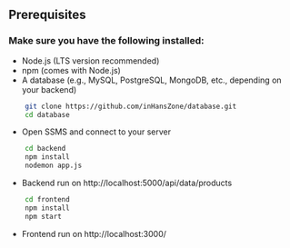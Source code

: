 ## Prerequisites
### Make sure you have the following installed:
* Node.js (LTS version recommended)
* npm (comes with Node.js)
* A database (e.g., MySQL, PostgreSQL, MongoDB, etc., depending on your backend)


```bash
    git clone https://github.com/inHansZone/database.git
    cd database
```
* Open SSMS and connect to your server
  
```bash
    cd backend
    npm install
    nodemon app.js
```
* Backend run on http://localhost:5000/api/data/products
```bash
    cd frontend
    npm install
    npm start
```
* Frontend run on http://localhost:3000/
